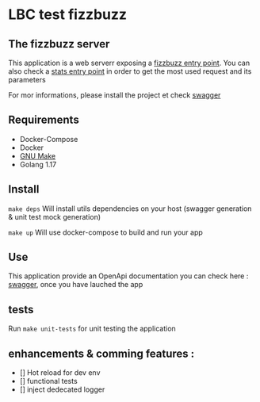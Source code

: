 # LBC test fizzbuzz

## The fizzbuzz server
This application is a web serverr exposing a [fizzbuzz entry point](http://127.0.0.1:8000/fizzbuzz?int1=3&int2=5&limit=30&str1=fizz&str2=buzz).
You can also check a [stats entry point](http://127.0.0.1:8000/stats) in order to get the most used request and its parameters


For mor informations, please install the project et check  [swagger](http://localhost:8000/swagger/fizzbuzz/index.html#)


## Requirements
- Docker-Compose
- Docker
- [GNU Make](https://www.gnu.org/software/make/)
- Golang 1.17 


## Install

 `make deps` Will install utils dependencies on your host  (swagger generation & unit test mock generation)

 `make up` Will use docker-compose to build and run your app 


## Use
This application provide an OpenApi documentation you can check here : [swagger](http://localhost:8000/swagger/fizzbuzz/index.html#), once you have lauched the app


## tests

Run `make unit-tests` for unit testing the application

## enhancements & comming features :
- [] Hot reload for dev env
- [] functional tests
- [] inject dedecated logger
